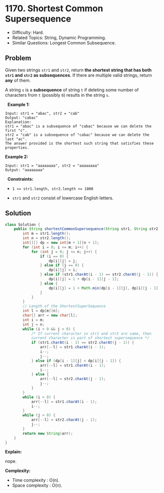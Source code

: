 # 1170. Shortest Common Supersequence 

- Difficulty: Hard.
- Related Topics: String, Dynamic Programming.
- Similar Questions: Longest Common Subsequence.

## Problem

Given two strings ```str1``` and ```str2```, return **the shortest string that has both **```str1```** and **```str2```** as **subsequences****. If there are multiple valid strings, return **any** of them.

A string ```s``` is a **subsequence** of string ```t``` if deleting some number of characters from ```t``` (possibly ```0```) results in the string ```s```.

 
**Example 1:**

```
Input: str1 = "abac", str2 = "cab"
Output: "cabac"
Explanation: 
str1 = "abac" is a subsequence of "cabac" because we can delete the first "c".
str2 = "cab" is a subsequence of "cabac" because we can delete the last "ac".
The answer provided is the shortest such string that satisfies these properties.
```

**Example 2:**

```
Input: str1 = "aaaaaaaa", str2 = "aaaaaaaa"
Output: "aaaaaaaa"
```

 
**Constraints:**


	
- ```1 <= str1.length, str2.length <= 1000```
	
- ```str1``` and ```str2``` consist of lowercase English letters.



## Solution

```java
class Solution {
    public String shortestCommonSupersequence(String str1, String str2) {
        int m = str1.length();
        int n = str2.length();
        int[][] dp = new int[m + 1][n + 1];
        for (int i = 0; i <= m; i++) {
            for (int j = 0; j <= n; j++) {
                if (i == 0) {
                    dp[i][j] = j;
                } else if (j == 0) {
                    dp[i][j] = i;
                } else if (str1.charAt(i - 1) == str2.charAt(j - 1)) {
                    dp[i][j] = 1 + dp[i - 1][j - 1];
                } else {
                    dp[i][j] = 1 + Math.min(dp[i - 1][j], dp[i][j - 1]);
                }
            }
        }
        // Length of the ShortestSuperSequence
        int l = dp[m][n];
        char[] arr = new char[l];
        int i = m;
        int j = n;
        while (i > 0 && j > 0) {
            /* If current character in str1 and str2 are same, then
            current character is part of shortest supersequence */
            if (str1.charAt(i - 1) == str2.charAt(j - 1)) {
                arr[--l] = str1.charAt(i - 1);
                i--;
                j--;
            } else if (dp[i - 1][j] < dp[i][j - 1]) {
                arr[--l] = str1.charAt(i - 1);
                i--;
            } else {
                arr[--l] = str2.charAt(j - 1);
                j--;
            }
        }
        while (i > 0) {
            arr[--l] = str1.charAt(i - 1);
            i--;
        }
        while (j > 0) {
            arr[--l] = str2.charAt(j - 1);
            j--;
        }
        return new String(arr);
    }
}
```

**Explain:**

nope.

**Complexity:**

* Time complexity : O(n).
* Space complexity : O(n).
